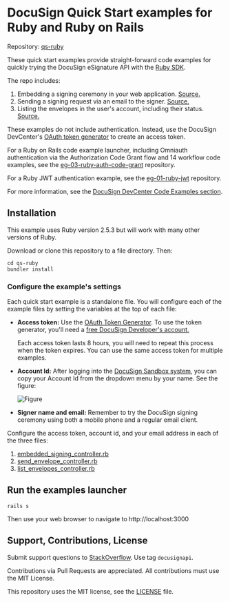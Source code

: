 # DocuSign Quick Start examples for Ruby and Ruby on Rails

Repository: [qs-ruby](https://github.com/docusign/qs-ruby)

These quick start examples provide straight-forward
code examples for quickly
trying the DocuSign eSignature API with the
[Ruby SDK](https://github.com/docusign/docusign-ruby-client).

The repo includes:

1. Embedding a signing ceremony in your web application.
   [Source.](https://github.com/docusign/qs-ruby/blob/master/app/controllers/embedded_signing_controller.rb)
2. Sending a signing request via an email to the signer.
   [Source.](https://github.com/docusign/qs-ruby/blob/master/app/controllers/send_envelope_controller.rb)
3. Listing the envelopes in the user's account, including their status.
   [Source.](https://github.com/docusign/qs-ruby/blob/master/app/controllers/list_envelopes_controller.rb)

These examples do not include authentication. Instead,
use the DocuSign DevCenter's
[OAuth token generator](https://developers.docusign.com/oauth-token-generator)
to create an access token.

For a Ruby on Rails code example launcher, including Omniauth authentication 
via the Authorization Code Grant flow and 14 workflow code examples, see 
the [eg-03-ruby-auth-code-grant](https://github.com/docusign/eg-03-ruby-auth-code-grant)
repository.

For a Ruby JWT authentication example, see the
[eg-01-ruby-jwt](https://github.com/docusign/eg-01-ruby-jwt)
repository. 

For more information, see the
[DocuSign DevCenter Code Examples section](https://developers.docusign.com/esign-rest-api/code-examples).

## Installation

This example uses Ruby version 2.5.3 but will work with many other versions of Ruby.

Download or clone this repository to a file directory.
Then:

````
cd qs-ruby
bundler install
````

### Configure the example's settings
Each quick start example is a standalone file. You will configure
each of the example files by setting the variables at the top of each
file:

 * **Access token:** Use the [OAuth Token Generator](https://developers.docusign.com/oauth-token-generator).
   To use the token generator, you'll need a
   [free DocuSign Developer's account.](https://go.docusign.com/o/sandbox/)

   Each access token lasts 8 hours, you will need to repeat this process
   when the token expires. You can use the same access token for
   multiple examples.

 * **Account Id:** After logging into the [DocuSign Sandbox system](https://demo.docusign.net),
   you can copy your Account Id from the dropdown menu by your name. See the figure:

   ![Figure](https://raw.githubusercontent.com/docusign/qs-python/master/documentation/account_id.png)
 * **Signer name and email:** Remember to try the DocuSign signing ceremony using both a mobile phone and a regular
   email client.
   
 Configure the access token, account id, and your email address in each of the three
 files:
 
 1. [embedded_signing_controller.rb](https://github.com/docusign/qs-ruby/blob/master/app/controllers/embedded_signing_controller.rb)
 1. [send_envelope_controller.rb](https://github.com/docusign/qs-ruby/blob/master/app/controllers/send_envelope_controller.rb)
 1. [list_envelopes_controller.rb](https://github.com/docusign/qs-ruby/blob/master/app/controllers/list_envelopes_controller.rb)
 

## Run the examples launcher

````
rails s
````

Then use your web browser to navigate to http://localhost:3000

## Support, Contributions, License

Submit support questions to [StackOverflow](https://stackoverflow.com). Use tag `docusignapi`.

Contributions via Pull Requests are appreciated.
All contributions must use the MIT License.

This repository uses the MIT license, see the
[LICENSE](https://github.com/docusign/eg-01-Python-jwt/blob/master/LICENSE) file.
